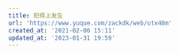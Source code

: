 ```yaml
---
title: 犯得上发生
url: 'https://www.yuque.com/zackdk/web/utx48m'
created_at: '2021-02-06 15:11'
updated_at: '2023-01-31 19:59'
---
```


